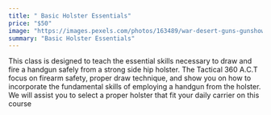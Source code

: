```yaml
---
title: " Basic Holster Essentials"
price: "$50"
image: "https://images.pexels.com/photos/163489/war-desert-guns-gunshow-163489.jpeg?auto=compress&cs=tinysrgb&dpr=2&h=750&w=1260"
summary: "Basic Holster Essentials"
---
```

This class is designed to teach the essential skills necessary to draw and fire a handgun safely from a strong side hip holster.  The Tactical 360 A.C.T focus on firearm safety, proper draw technique, and show you on how to incorporate the fundamental skills of employing a handgun from the holster. We will assist you to select a proper holster that fit your daily carrier on this course
<!--stackedit_data:
eyJoaXN0b3J5IjpbMTQyMzIzMjQwMywxMjQ2ODE1NjMwXX0=
-->